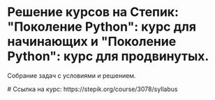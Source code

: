 # Решение курсов на Степик: "Поколение Python": курс для начинающих и "Поколение Python": курс для продвинутых.
Собрание задач с условиями и решением.
<div id="header" align="center">
  <img src=""/>
</div>
# Ссылка на курс: https://stepik.org/course/3078/syllabus
